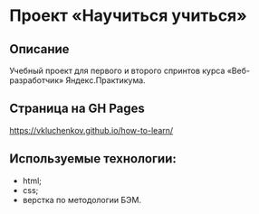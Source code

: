 # Проект «Научиться учиться»

## Описание
Учебный проект для первого и второго спринтов курса «Веб-разработчик» Яндекс.Практикума.

## Страница на GH Pages
https://vkluchenkov.github.io/how-to-learn/

## Используемые технологии:
- html;
- css;
- верстка по методологии БЭМ.
